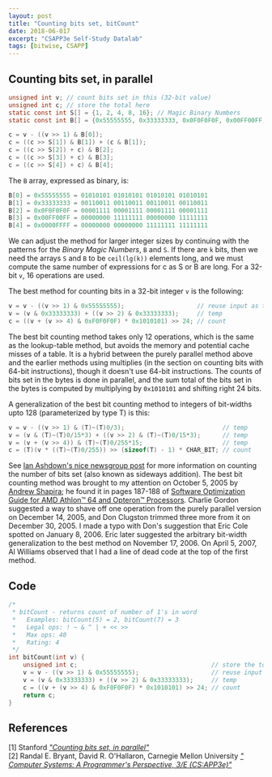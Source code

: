 ```yaml
---
layout: post
title: "Counting bits set, bitCount"
date: 2018-06-017
excerpt: "CSAPP3e Self-Study Datalab"
tags: [bitwise, CSAPP]
---
```


## Counting bits set, in parallel

```c
unsigned int v; // count bits set in this (32-bit value)
unsigned int c; // store the total here
static const int S[] = {1, 2, 4, 8, 16}; // Magic Binary Numbers
static const int B[] = {0x55555555, 0x33333333, 0x0F0F0F0F, 0x00FF00FF, 0x0000FFFF};

c = v - ((v >> 1) & B[0]);
c = ((c >> S[1]) & B[1]) + (c & B[1]);
c = ((c >> S[2]) + c) & B[2];
c = ((c >> S[3]) + c) & B[3];
c = ((c >> S[4]) + c) & B[4];
```

The `B` array, expressed as binary, is:

```c
B[0] = 0x55555555 = 01010101 01010101 01010101 01010101
B[1] = 0x33333333 = 00110011 00110011 00110011 00110011
B[2] = 0x0F0F0F0F = 00001111 00001111 00001111 00001111
B[3] = 0x00FF00FF = 00000000 11111111 00000000 11111111
B[4] = 0x0000FFFF = 00000000 00000000 11111111 11111111
```

We can adjust the method for larger integer sizes by continuing with the patterns for the *_Binary Magic Numbers_*, `B` and `S`. If there are `k` bits, then we need the arrays `S` and `B` to be `ceil(lg(k))` elements long, and we must compute the same number of expressions for c as S or B are long. For a 32-bit `v`, 16 operations are used.

The best method for counting bits in a 32-bit integer `v` is the following:

```c
v = v - ((v >> 1) & 0x55555555);                    // reuse input as temporary
v = (v & 0x33333333) + ((v >> 2) & 0x33333333);     // temp
c = ((v + (v >> 4) & 0xF0F0F0F) * 0x1010101) >> 24; // count
```

The best bit counting method takes only 12 operations, which is the same as the lookup-table method, but avoids the memory and potential cache misses of a table. It is a hybrid between the purely parallel method above and the earlier methods using multiplies (in the section on counting bits with 64-bit instructions), though it doesn't use 64-bit instructions. The counts of bits set in the bytes is done in parallel, and the sum total of the bits set in the bytes is computed by multiplying by `0x1010101` and shifting right 24 bits.

A generalization of the best bit counting method to integers of bit-widths upto 128 (parameterized by type T) is this:

```c
v = v - ((v >> 1) & (T)~(T)0/3);                           // temp
v = (v & (T)~(T)0/15*3) + ((v >> 2) & (T)~(T)0/15*3);      // temp
v = (v + (v >> 4)) & (T)~(T)0/255*15;                      // temp
c = (T)(v * ((T)~(T)0/255)) >> (sizeof(T) - 1) * CHAR_BIT; // count
```

See [Ian Ashdown's nice newsgroup post](http://groups.google.com/groups?q=reverse+bits&num=100&hl=en&group=comp.graphics.algorithms&imgsafe=off&safe=off&rnum=2&ic=1&selm=4fulhm%248dn%40atlas.uniserve.com) for more information on counting the number of bits set (also known as sideways addition). The best bit counting method was brought to my attention on October 5, 2005 by [Andrew Shapira](http://onezero.org/); he found it in pages 187-188 of [Software Optimization Guide for AMD Athlon™ 64 and Opteron™ Processors](http://www.amd.com/us-en/assets/content_type/white_papers_and_tech_docs/25112.PDF). Charlie Gordon suggested a way to shave off one operation from the purely parallel version on December 14, 2005, and Don Clugston trimmed three more from it on December 30, 2005. I made a typo with Don's suggestion that Eric Cole spotted on January 8, 2006. Eric later suggested the arbitrary bit-width generalization to the best method on November 17, 2006. On April 5, 2007, Al Williams observed that I had a line of dead code at the top of the first method.

## Code

```c
/*
 * bitCount - returns count of number of 1's in word
 *   Examples: bitCount(5) = 2, bitCount(7) = 3
 *   Legal ops: ! ~ & ^ | + << >>
 *   Max ops: 40
 *   Rating: 4
 */
int bitCount(int v) {
    unsigned int c;                                     // store the total here
    v = v - ((v >> 1) & 0x55555555);                    // reuse input as temporary
    v = (v & 0x33333333) + ((v >> 2) & 0x33333333);     // temp
    c = ((v + (v >> 4) & 0xF0F0F0F) * 0x1010101) >> 24; // count
    return c;
}
```

## References

[1] Stanford [*"Counting bits set, in parallel"*](http://graphics.stanford.edu/~seander/bithacks.html#CountBitsSetParallel)  
[2] Randal E. Bryant, David R. O'Hallaron, Carnegie Mellon University [*"
Computer Systems: A Programmer's Perspective, 3/E (CS:APP3e)"*](http://csapp.cs.cmu.edu/3e/labs.html)
